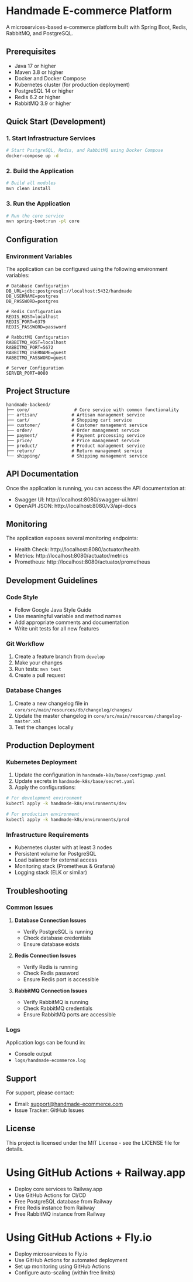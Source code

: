 # Handmade E-commerce Platform

A microservices-based e-commerce platform built with Spring Boot, Redis, RabbitMQ, and PostgreSQL.

## Prerequisites

- Java 17 or higher
- Maven 3.8 or higher
- Docker and Docker Compose
- Kubernetes cluster (for production deployment)
- PostgreSQL 14 or higher
- Redis 6.2 or higher
- RabbitMQ 3.9 or higher

## Quick Start (Development)

### 1. Start Infrastructure Services

```bash
# Start PostgreSQL, Redis, and RabbitMQ using Docker Compose
docker-compose up -d
```

### 2. Build the Application

```bash
# Build all modules
mvn clean install
```

### 3. Run the Application

```bash
# Run the core service
mvn spring-boot:run -pl core
```

## Configuration

### Environment Variables

The application can be configured using the following environment variables:

```properties
# Database Configuration
DB_URL=jdbc:postgresql://localhost:5432/handmade
DB_USERNAME=postgres
DB_PASSWORD=postgres

# Redis Configuration
REDIS_HOST=localhost
REDIS_PORT=6379
REDIS_PASSWORD=password

# RabbitMQ Configuration
RABBITMQ_HOST=localhost
RABBITMQ_PORT=5672
RABBITMQ_USERNAME=guest
RABBITMQ_PASSWORD=guest

# Server Configuration
SERVER_PORT=8080
```

## Project Structure

```
handmade-backend/
├── core/                 # Core service with common functionality
├── artisan/             # Artisan management service
├── cart/                # Shopping cart service
├── customer/            # Customer management service
├── order/               # Order management service
├── payment/             # Payment processing service
├── price/               # Price management service
├── product/             # Product management service
├── return/              # Return management service
└── shipping/            # Shipping management service
```

## API Documentation

Once the application is running, you can access the API documentation at:

- Swagger UI: http://localhost:8080/swagger-ui.html
- OpenAPI JSON: http://localhost:8080/v3/api-docs

## Monitoring

The application exposes several monitoring endpoints:

- Health Check: http://localhost:8080/actuator/health
- Metrics: http://localhost:8080/actuator/metrics
- Prometheus: http://localhost:8080/actuator/prometheus

## Development Guidelines

### Code Style

- Follow Google Java Style Guide
- Use meaningful variable and method names
- Add appropriate comments and documentation
- Write unit tests for all new features

### Git Workflow

1. Create a feature branch from `develop`
2. Make your changes
3. Run tests: `mvn test`
4. Create a pull request

### Database Changes

1. Create a new changelog file in `core/src/main/resources/db/changelog/changes/`
2. Update the master changelog in `core/src/main/resources/changelog-master.xml`
3. Test the changes locally

## Production Deployment

### Kubernetes Deployment

1. Update the configuration in `handmade-k8s/base/configmap.yaml`
2. Update secrets in `handmade-k8s/base/secret.yaml`
3. Apply the configurations:

```bash
# For development environment
kubectl apply -k handmade-k8s/environments/dev

# For production environment
kubectl apply -k handmade-k8s/environments/prod
```

### Infrastructure Requirements

- Kubernetes cluster with at least 3 nodes
- Persistent volume for PostgreSQL
- Load balancer for external access
- Monitoring stack (Prometheus & Grafana)
- Logging stack (ELK or similar)

## Troubleshooting

### Common Issues

1. **Database Connection Issues**

   - Verify PostgreSQL is running
   - Check database credentials
   - Ensure database exists

2. **Redis Connection Issues**

   - Verify Redis is running
   - Check Redis password
   - Ensure Redis port is accessible

3. **RabbitMQ Connection Issues**
   - Verify RabbitMQ is running
   - Check RabbitMQ credentials
   - Ensure RabbitMQ ports are accessible

### Logs

Application logs can be found in:

- Console output
- `logs/handmade-ecommerce.log`

## Support

For support, please contact:

- Email: support@handmade-ecommerce.com
- Issue Tracker: GitHub Issues

## License

This project is licensed under the MIT License - see the LICENSE file for details.

# Using GitHub Actions + Railway.app

- Deploy core services to Railway.app
- Use GitHub Actions for CI/CD
- Free PostgreSQL database from Railway
- Free Redis instance from Railway
- Free RabbitMQ instance from Railway

# Using GitHub Actions + Fly.io

- Deploy microservices to Fly.io
- Use GitHub Actions for automated deployment
- Set up monitoring using GitHub Actions
- Configure auto-scaling (within free limits)
